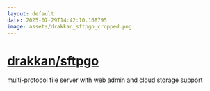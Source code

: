 ```yaml
---
layout: default
date: 2025-07-29T14:42:10.168795
image: assets/drakkan_sftpgo_cropped.png
---
```


# [drakkan/sftpgo](https://github.com/drakkan/sftpgo)

multi-protocol file server with web admin and cloud storage support
